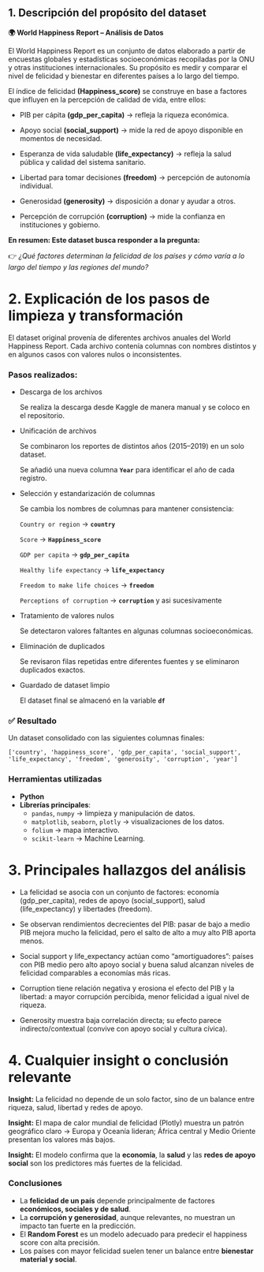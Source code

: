 ## 1. Descripción del propósito del dataset
**🌍 World Happiness Report – Análisis de Datos**

El World Happiness Report es un conjunto de datos elaborado a partir de encuestas globales y estadísticas socioeconómicas recopiladas por la ONU y otras instituciones internacionales.
Su propósito es medir y comparar el nivel de felicidad y bienestar en diferentes países a lo largo del tiempo.

El índice de felicidad **(Happiness_score)** se construye en base a factores que influyen en la percepción de calidad de vida, entre ellos:

- PIB per cápita **(gdp_per_capita)** → refleja la riqueza económica.

- Apoyo social **(social_support)** → mide la red de apoyo disponible en momentos de necesidad.

- Esperanza de vida saludable **(life_expectancy)** → refleja la salud pública y calidad del sistema sanitario.

- Libertad para tomar decisiones **(freedom)** → percepción de autonomía individual.

- Generosidad **(generosity)** → disposición a donar y ayudar a otros.

- Percepción de corrupción **(corruption)** → mide la confianza en instituciones y gobierno.

**En resumen:
Este dataset busca responder a la pregunta:**

👉 *¿Qué factores determinan la felicidad de los países y cómo varía a lo largo del tiempo y las regiones del mundo?*

# 2. Explicación de los pasos de limpieza y transformación

El dataset original provenía de diferentes archivos anuales del World Happiness Report. Cada archivo contenía columnas con nombres distintos y en algunos casos con valores nulos o inconsistentes.

### Pasos realizados:

- Descarga de los archivos
  
  Se realiza la descarga desde Kaggle de manera manual y se coloco en el repositorio.
  
- Unificación de archivos
  
  Se combinaron los reportes de distintos años (2015–2019) en un solo dataset.

  Se añadió una nueva columna **`Year`** para identificar el año de cada registro.

- Selección y estandarización de columnas

  Se cambia los nombres de columnas para mantener consistencia:
  
  `Country or region` → **`country`**
  
  `Score` → **`Happiness_score`**

  `GDP per capita` → **`gdp_per_capita`**

  `Healthy life expectancy` → **`life_expectancy`**

  `Freedom to make life choices` → **`freedom`**

  `Perceptions of corruption` → **`corruption`**
  y asi sucesivamente
  
- Tratamiento de valores nulos

  Se detectaron valores faltantes en algunas columnas socioeconómicas.

- Eliminación de duplicados

  Se revisaron filas repetidas entre diferentes fuentes y se eliminaron duplicados exactos.

- Guardado de dataset limpio

  El dataset final se almacenó en la variable **`df`**

### ✅ Resultado

Un dataset consolidado con las siguientes columnas finales:

`['country', 'happiness_score', 'gdp_per_capita', 'social_support', 'life_expectancy', 'freedom', 'generosity', 'corruption', 'year']` 


### Herramientas utilizadas  

- **Python**  
- **Librerías principales**:  
  - `pandas`, `numpy` → limpieza y manipulación de datos.  
  - `matplotlib`, `seaborn`, `plotly` → visualizaciones de los datos.  
  - `folium` → mapa interactivo.  
  - `scikit-learn` → Machine Learning.  


# 3. Principales hallazgos del análisis

- La felicidad se asocia con un conjunto de factores: economía (gdp_per_capita), redes de apoyo (social_support), salud (life_expectancy) y libertades (freedom).

- Se observan rendimientos decrecientes del PIB: pasar de bajo a medio PIB mejora mucho la felicidad, pero el salto de alto a muy alto PIB aporta menos.

- Social support y life_expectancy actúan como “amortiguadores”: países con PIB medio pero alto apoyo social y buena salud alcanzan niveles de felicidad comparables a economías más ricas.

- Corruption tiene relación negativa y erosiona el efecto del PIB y la libertad: a mayor corrupción percibida, menor felicidad a igual nivel de riqueza.

- Generosity muestra baja correlación directa; su efecto parece indirecto/contextual (convive con apoyo social y cultura cívica).


# 4. Cualquier insight o conclusión relevante

**Insight:** La felicidad no depende de un solo factor, sino de un balance entre riqueza, salud, libertad y redes de apoyo.  

**Insight:** El mapa de calor mundial de felicidad (Plotly) muestra un patrón geográfico claro → Europa y Oceanía lideran; África central y Medio Oriente presentan los valores más bajos. 

**Insight:** El modelo confirma que la **economía**, la **salud** y las **redes de apoyo social** son los predictores más fuertes de la felicidad. 

### Conclusiones 

- La **felicidad de un país** depende principalmente de factores **económicos, sociales y de salud**.  
- La **corrupción y generosidad**, aunque relevantes, no muestran un impacto tan fuerte en la predicción.  
- El **Random Forest** es un modelo adecuado para predecir el happiness score con alta precisión.  
- Los países con mayor felicidad suelen tener un balance entre **bienestar material y social**. 